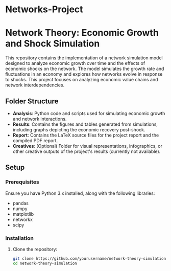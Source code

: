 # Networks-Project
# Network Theory: Economic Growth and Shock Simulation

This repository contains the implementation of a network simulation model designed to analyze economic growth over time and the effects of economic shocks on the network. The model simulates the growth rate and fluctuations in an economy and explores how networks evolve in response to shocks. This project focuses on analyzing economic value chains and network interdependencies.

## Folder Structure

- **Analysis**: Python code and scripts used for simulating economic growth and network interactions.
- **Results**: Contains the figures and tables generated from simulations, including graphs depicting the economic recovery post-shock.
- **Report**: Contains the LaTeX source files for the project report and the compiled PDF report.
- **Creatives**: (Optional) Folder for visual representations, infographics, or other creative outputs of the project's results (currently not available).

## Setup

### Prerequisites

Ensure you have Python 3.x installed, along with the following libraries:

- pandas
- numpy
- matplotlib
- networkx
- scipy

### Installation

1. Clone the repository:
   ```bash
   git clone https://github.com/yourusername/network-theory-simulation.git
   cd network-theory-simulation
